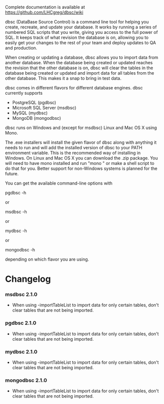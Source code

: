 Complete documentation is available at https://github.com/LHCgreg/dbsc/wiki

dbsc (DataBase Source Control) is a command line tool for helping you create, recreate, and update your database. It works by running a series of numbered SQL scripts that you write, giving you access to the full power of SQL. It keeps track of what revision the database is on, allowing you to easily get your changes to the rest of your team and deploy updates to QA and production.

When creating or updating a database, dbsc allows you to import data from another database. When the database being created or updated reaches the revision that the other database is on, dbsc will clear the tables in the database being created or updated and import data for all tables from the other database. This makes it a snap to bring in test data.

dbsc comes in different flavors for different database engines. dbsc currently supports

* PostgreSQL (pgdbsc)
* Microsoft SQL Server (msdbsc)
* MySQL (mydbsc)
* MongoDB (mongodbsc)

dbsc runs on Windows and (except for msdbsc) Linux and Mac OS X using Mono.

The .exe installers will install the given flavor of dbsc along with anything it needs to run and will add the installed version of dbsc to your PATH environment variable. This is the recommended way of installing in Windows. On Linux and Mac OS X you can download the .zip package. You will need to have mono installed and run "mono <path to dbsc> <command line arguments>" or make a shell script to do that for you. Better support for non-Windows systems is planned for the future.

You can get the available command-line options with

pgdbsc -h

or

msdbsc -h

or

mydbsc -h

or

mongodbsc -h

depending on which flavor you are using.

# Changelog

### msdbsc 2.1.0
* When using -importTableList to import data for only certain tables, don't clear tables that are not being imported.

### pgdbsc 2.1.0
* When using -importTableList to import data for only certain tables, don't clear tables that are not being imported.

### mydbsc 2.1.0
* When using -importTableList to import data for only certain tables, don't clear tables that are not being imported.

### mongodbsc 2.1.0
* When using -importTableList to import data for only certain tables, don't clear tables that are not being imported.